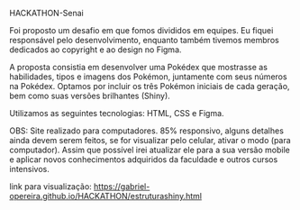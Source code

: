 HACKATHON-Senai

Foi proposto um desafio em que fomos divididos em equipes. Eu fiquei responsável pelo desenvolvimento, enquanto também tivemos membros dedicados ao copyright e ao design no Figma.

A proposta consistia em desenvolver uma Pokédex que mostrasse as habilidades, tipos e imagens dos Pokémon, juntamente com seus números na Pokédex. Optamos por incluir os três Pokémon iniciais de cada geração, bem como suas versões brilhantes (Shiny).

Utilizamos as seguintes tecnologias: HTML, CSS e Figma.

OBS: Site realizado para computadores. 85% responsivo, alguns detalhes ainda devem serem feitos, se for visualizar pelo celular, ativar o modo (para computador).
  Assim que possível irei atualizar ele para a sua versão mobile e aplicar novos conhecimentos adquiridos da faculdade e outros cursos intensivos.

link para visualização: https://gabriel-opereira.github.io/HACKATHON/estruturashiny.html

